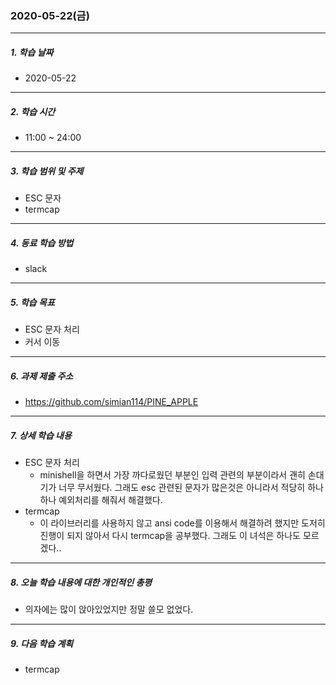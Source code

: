 ### 2020-05-22(금)

-----

##### 1. 학습 날짜

- 2020-05-22

-----

##### 2. 학습 시간

- 11:00 ~ 24:00

-----

##### 3. 학습 범위 및 주제

- ESC 문자
- termcap

-----

##### 4. 동료 학습 방법

- slack

-----

##### 5. 학습 목표

- ESC 문자 처리
- 커서 이동

-----

##### 6. 과제 제출 주소

- https://github.com/simian114/PINE_APPLE

------

##### 7. 상세 학습 내용

- ESC 문자 처리
  - minishell을 하면서 가장 까다로웠던 부분인 입력 관련의 부분이라서 괜히 손대기가 너무 무서웠다. 그래도 esc 관련된 문자가 많은것은 아니라서 적당히 하나하나 예외처리를 해줘서 해결했다.
- termcap
  - 이 라이브러리를 사용하지 않고 ansi code를 이용해서 해결하려 했지만 도저히 진행이 되지 않아서 다시 termcap을 공부했다. 그래도 이 녀석은 하나도 모르겠다..

-----

##### 8. 오늘 학습 내용에 대한 개인적인 총평

- 의자에는 많이 앉아있었지만 정말 쓸모 없었다.

-----

##### 9. 다음 학습 계획

- termcap
